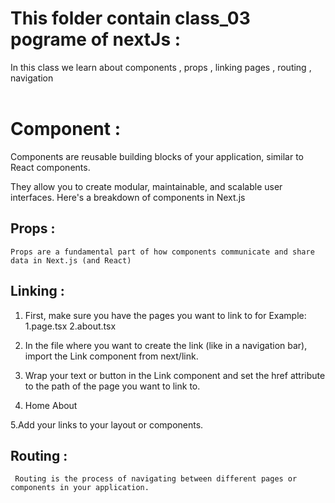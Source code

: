 # This folder contain class_03 pograme of nextJs :

In this class we learn about components , props , linking pages  , routing , navigation
<br>
<br>
# Component :
 
  Components are reusable building blocks of your application, similar to React components.

  They allow you to create modular, maintainable, and scalable user interfaces. Here's a breakdown of components in Next.js

## Props :
    
    Props are a fundamental part of how components communicate and share data in Next.js (and React)

## Linking : 

1. First, make sure you have the pages you want to link to for Example:  1.page.tsx  2.about.tsx

2. In the file where you want to create the link (like in a navigation bar), import the Link component from next/link.

3.  Wrap your text or button in the Link component and set the href attribute to the path of the page you want to link to.

4.    <Link href="/">Home</Link>
      <Link href="/about">About</Link>

  5.Add your links to your layout or components.


  ## Routing :
     
     Routing is the process of navigating between different pages or components in your application. 
